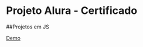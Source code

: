 # Projeto Alura - Certificado

##Projetos em JS

<a href="https://febotero.github.io/Certificard/">Demo</a>
